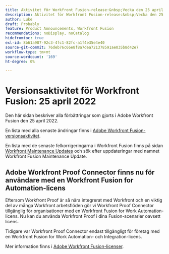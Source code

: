 ```yaml
---
title: Aktivitet för Workfront Fusion-release:&nbsp;Vecka den 25 april 2022
description: Aktivitet för Workfront Fusion-release:&nbsp;Vecka den 25 april 2022
author: Luke
draft: Probably
feature: Product Announcements, Workfront Fusion
recommendations: noDisplay, noCatalog
hidefromtoc: true
exl-id: 8b61a987-92c3-4fc1-82fc-a1f4e35e4e40
source-git-commit: 76deb76c66e8f8a7dea721378591ae035b8d42e7
workflow-type: tm+mt
source-wordcount: '169'
ht-degree: 0%

---
```


# Versionsaktivitet för Workfront Fusion: 25 april 2022

Den här sidan beskriver alla förbättringar som gjorts i Adobe Workfront Fusion den 25 april 2022.

En lista med alla senaste ändringar finns i [Adobe Workfront Fusion-versionsaktivitet](../../../product-announcements/product-releases/fusion-release-activity/fusion-release-activity.md).

En lista med de senaste felkorrigeringarna i Workfront Fusion finns på sidan [Workfront Maintenance Updates](https://experienceleague.adobe.com/docs/workfront-known-issues/releases/current-updates.html) och sök efter uppdateringar med namnet Workfront Fusion Maintenance Update.

## Adobe Workfront Proof Connector finns nu för användare med en Workfront Fusion for Automation-licens

Eftersom Workfront Proof är så nära integrerat med Workfront och en viktig del av många Workfront arbetsflöden gör vi Workfront Proof Connector tillgänglig för organisationer med en Workfront Fusion for Work Automation-licens. Nu kan du använda Workfront Proof i dina Fusion-scenarier oavsett licens.

Tidigare var Workfront Proof Connector endast tillgängligt för företag med en Workfront Fusion for Work Automation- och Integration-licens.

Mer information finns i [Adobe Workfront Fusion-licenser](../../../workfront-fusion/get-started/license-automation-vs-integration.md).

